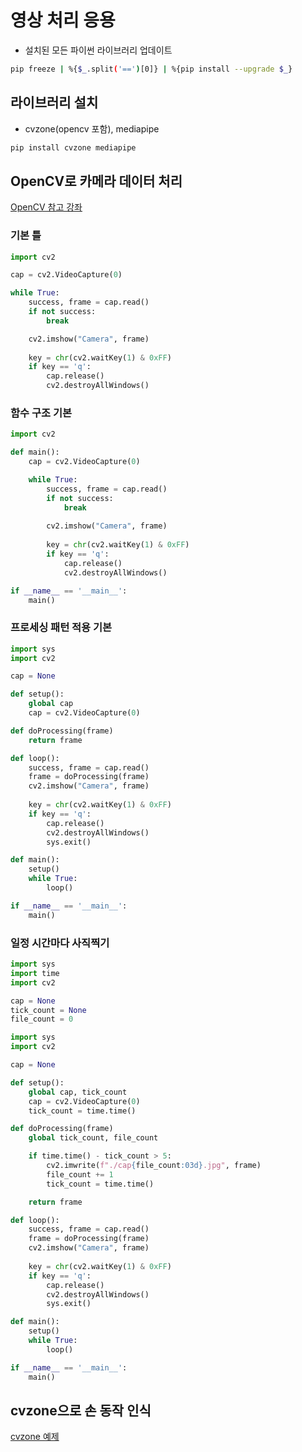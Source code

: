 # 영상 처리 응용
- 설치된 모든 파이썬 라이브러리 업데이트
```sh
pip freeze | %{$_.split('==')[0]} | %{pip install --upgrade $_}
```

## 라이브러리 설치
- cvzone(opencv 포함), mediapipe
```python
pip install cvzone mediapipe
```

## OpenCV로 카메라 데이터 처리 
[OpenCV 참고 강좌](https://opencv-python.readthedocs.io/en/latest/)

### 기본 틀
```python
import cv2

cap = cv2.VideoCapture(0)

while True:
    success, frame = cap.read()
    if not success:
        break

    cv2.imshow("Camera", frame)
    
    key = chr(cv2.waitKey(1) & 0xFF)
    if key == 'q':
        cap.release()
        cv2.destroyAllWindows()
```

### 함수 구조 기본
```python
import cv2

def main():
    cap = cv2.VideoCapture(0)

    while True:
        success, frame = cap.read()
        if not success:
            break
        
        cv2.imshow("Camera", frame)
        
        key = chr(cv2.waitKey(1) & 0xFF)
        if key == 'q':
            cap.release()
            cv2.destroyAllWindows()

if __name__ == '__main__':
    main()
```

### 프로세싱 패턴 적용 기본
```python
import sys
import cv2

cap = None

def setup():
    global cap
    cap = cv2.VideoCapture(0)

def doProcessing(frame)
    return frame

def loop():
    success, frame = cap.read()
    frame = doProcessing(frame)
    cv2.imshow("Camera", frame)
    
    key = chr(cv2.waitKey(1) & 0xFF)
    if key == 'q':
        cap.release()
        cv2.destroyAllWindows()
        sys.exit()

def main():
    setup()
    while True:
        loop()

if __name__ == '__main__':
    main()
```

### 일정 시간마다 사직찍기
```python
import sys
import time
import cv2

cap = None
tick_count = None
file_count = 0

import sys
import cv2

cap = None

def setup():
    global cap, tick_count
    cap = cv2.VideoCapture(0)
    tick_count = time.time()

def doProcessing(frame)
    global tick_count, file_count

    if time.time() - tick_count > 5:
        cv2.imwrite(f"./cap{file_count:03d}.jpg", frame)
        file_count += 1
        tick_count = time.time()

    return frame

def loop():
    success, frame = cap.read()
    frame = doProcessing(frame)
    cv2.imshow("Camera", frame)
    
    key = chr(cv2.waitKey(1) & 0xFF)
    if key == 'q':
        cap.release()
        cv2.destroyAllWindows()
        sys.exit()

def main():
    setup()
    while True:
        loop()

if __name__ == '__main__':
    main()
```

## cvzone으로 손 동작 인식
[cvzone 예제](https://github.com/cvzone/cvzone/tree/master/Examples)
